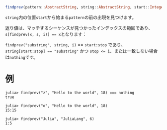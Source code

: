 ```julia
findprev(pattern::AbstractString, string::AbstractString, start::Integer)
```

`string`内の位置`start`から始まる`pattern`の前の出現を見つけます。

返り値は、マッチするシーケンスが見つかったインデックスの範囲であり、`s[findprev(x, s, i)] == x`となります：

`findprev("substring", string, i)` == `start:stop` であり、`string[start:stop] == "substring"` かつ `stop <= i`、または一致しない場合は`nothing`です。

# 例

```jldoctest
julia> findprev("z", "Hello to the world", 18) === nothing
true

julia> findprev("o", "Hello to the world", 18)
15:15

julia> findprev("Julia", "JuliaLang", 6)
1:5
```

